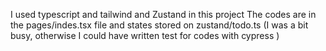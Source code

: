 I used typescript and tailwind and Zustand in this project 
The codes are in the pages/indes.tsx file 
and states stored on zustand/todo.ts
(I was a bit busy, otherwise I could have written test for codes with cypress )

